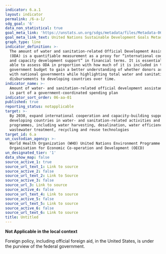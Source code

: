 ```yaml
---
indicator: 6.a.1
layout: indicator
permalink: /6-a-1/
sdg_goal: '6'
data_non_statistical: true
goal_meta_link: 'https://unstats.un.org/sdgs/metadata/files/Metadata-06-0A-01.pdf'
goal_meta_link_text: United Nations Sustainable Development Goals Metadata (PDF 398 KB)
graph_type: line
indicator_definition: >-
  The amount of water and sanitation-related Official Development Assistance
  (ODA) is a quantifiable measurement as a proxy for “international cooperation
  and capacity development support” in financial terms. It is essential to be
  able to assess ODA in proportion with how much of it is included in the
  government budget to gain a better understanding of whether donors are aligned
  with national governments while highlighting total water and sanitation ODA
  disbursements to developing countries over time.
indicator_name: >-
  Amount of water- and sanitation-related official development assistance that
  is part of a government-coordinated spending plan
indicator_sort_order: 06-aa-01
published: true
reporting_status: notapplicable
target: >-
  By 2030, expand international cooperation and capacity-building support to
  developing countries in water- and sanitation-related activities and
  programmes, including water harvesting, desalination, water efficiency,
  wastewater treatment, recycling and reuse technologies
target_id: 6.a
un_custodian_agency: >-
  World Health Organization (WHO) United Nations Environment Programme (UNEP)
  Organisation for Economic Co-operation and Development (OECD)
un_designated_tier: '1'
data_show_map: false
source_active_1: true
source_url_text_1: Link to source
source_active_2: false
source_url_text_2: Link to Source
source_active_3: false
source_url_3: Link to source
source_active_4: false
source_url_text_4: Link to source
source_active_5: false
source_url_text_5: Link to source
source_active_6: false
source_url_text_6: Link to source
title: Untitled
---
```

**Not Applicable in the local context**

Foreign policy, including official foreign aid, in the United States, is under the purview of the federal government.
